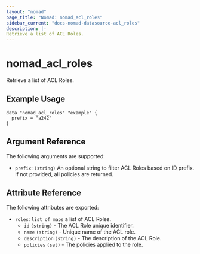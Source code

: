 ```yaml
---
layout: "nomad"
page_title: "Nomad: nomad_acl_roles"
sidebar_current: "docs-nomad-datasource-acl_roles"
description: |-
Retrieve a list of ACL Roles.
---
```


# nomad_acl_roles

Retrieve a list of ACL Roles.

## Example Usage

```hcl
data "nomad_acl_roles" "example" {
  prefix = "a242"
}
```

## Argument Reference

The following arguments are supported:

* `prefix`: `(string)` An optional string to filter ACL Roles based on ID
  prefix. If not provided, all policies are returned.

## Attribute Reference

The following attributes are exported:

* `roles`: `list of maps` a list of ACL Roles.
    * `id` `(string)` - The ACL Role unique identifier.
    * `name` `(string)` - Unique name of the ACL role.
    * `description` `(string)` - The description of the ACL Role.
    * `policies` `(set)` - The policies applied to the role.

